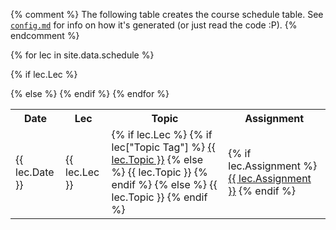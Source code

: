 {% comment %}
The following table creates the course schedule table. See [`config.md`](config.md) for info on how it's generated (or
just read the code :P).
{% endcomment %}

<table>
  <tr>
    <th style="width: 4em">Date</th>
    <th>Lec</th>
    <th>Topic</th>
    <th>Assignment</th>
    <!-- add additional column header labels here -->
    <!-- and add data rows similarly below -->
    <!--<th>Instructor</th>-->
  </tr>
{% for lec in site.data.schedule %}

{% if lec.Lec %}
  <tr class="lec">
  {% else %}
  <tr class="nolec">
  {% endif %}
    <td>{{ lec.Date }}</td>
    <td>{{ lec.Lec }}</td>
    <td>
      {% if lec.Lec %}
        {% if lec["Topic Tag"] %}
          <a href="lectures/{{ lec["Topic Tag"] }}.pdf">{{ lec.Topic }}</a>
        {% else %}
          {{ lec.Topic }}
        {% endif %}
      {% else %}
          {{ lec.Topic }}
      {% endif %}
    </td>
    <td>
        {% if lec.Assignment %}
            <a href="assignments/{{ lec["Assignment Tag"] }}.html">{{ lec.Assignment }}</a>
        {% endif %}
    </td>
    <!-- add additional columns from the schedule.csv by name like below -->
    <!--<td>{{ lec.Instructor }}</td>-->
  </tr>
{% endfor %}
</table>
